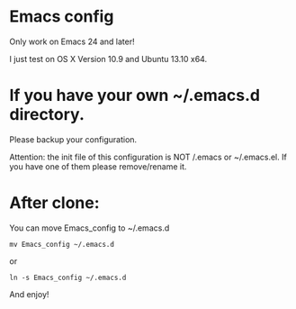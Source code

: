Emacs config
========
Only work on Emacs 24 and later!

I just test on OS X Version 10.9 and Ubuntu 13.10 x64.

If you have your own ~/.emacs.d directory.
========

Please backup your configuration.

Attention: the init file of this configuration is NOT /.emacs or ~/.emacs.el. If you have one of them please remove/rename it.

After clone:
========

You can move Emacs\_config to ~/.emacs.d

```
mv Emacs_config ~/.emacs.d
```
or
```
ln -s Emacs_config ~/.emacs.d
```

And enjoy!
